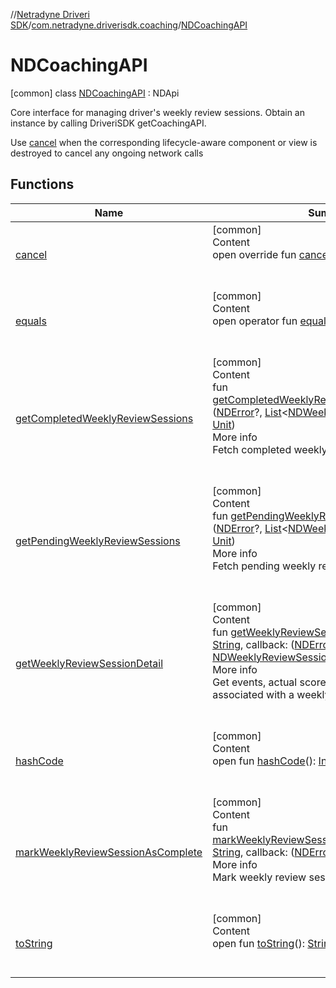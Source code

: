 //[Netradyne Driveri SDK](../../index.md)/[com.netradyne.driverisdk.coaching](../index.md)/[NDCoachingAPI](index.md)



# NDCoachingAPI  
 [common] class [NDCoachingAPI](index.md) : NDApi

Core interface for managing driver's weekly review sessions. Obtain an instance by calling DriveriSDK getCoachingAPI.



Use [cancel](cancel.md) when the corresponding lifecycle-aware component or view is destroyed to cancel any ongoing network calls

   


## Functions  
  
|  Name|  Summary| 
|---|---|
| <a name="com.netradyne.driverisdk.coaching/NDCoachingAPI/cancel/#/PointingToDeclaration/"></a>[cancel](cancel.md)| <a name="com.netradyne.driverisdk.coaching/NDCoachingAPI/cancel/#/PointingToDeclaration/"></a>[common]  <br>Content  <br>open override fun [cancel](cancel.md)()  <br><br><br>
| <a name="kotlin/Any/equals/#kotlin.Any?/PointingToDeclaration/"></a>[equals](../../com.netradyne.driverisdk.video/-n-d-video-a-p-i/index.md#%5Bkotlin%2FAny%2Fequals%2F%23kotlin.Any%3F%2FPointingToDeclaration%2F%5D%2FFunctions%2F106651406)| <a name="kotlin/Any/equals/#kotlin.Any?/PointingToDeclaration/"></a>[common]  <br>Content  <br>open operator fun [equals](../../com.netradyne.driverisdk.video/-n-d-video-a-p-i/index.md#%5Bkotlin%2FAny%2Fequals%2F%23kotlin.Any%3F%2FPointingToDeclaration%2F%5D%2FFunctions%2F106651406)(other: [Any](https://kotlinlang.org/api/latest/jvm/stdlib/kotlin/-any/index.html)?): [Boolean](https://kotlinlang.org/api/latest/jvm/stdlib/kotlin/-boolean/index.html)  <br><br><br>
| <a name="com.netradyne.driverisdk.coaching/NDCoachingAPI/getCompletedWeeklyReviewSessions/#kotlin.Function2[com.netradyne.driverisdk.NDError?,kotlin.collections.List[com.netradyne.driverisdk.coaching.NDWeeklyReviewSession]?,kotlin.Unit]/PointingToDeclaration/"></a>[getCompletedWeeklyReviewSessions](get-completed-weekly-review-sessions.md)| <a name="com.netradyne.driverisdk.coaching/NDCoachingAPI/getCompletedWeeklyReviewSessions/#kotlin.Function2[com.netradyne.driverisdk.NDError?,kotlin.collections.List[com.netradyne.driverisdk.coaching.NDWeeklyReviewSession]?,kotlin.Unit]/PointingToDeclaration/"></a>[common]  <br>Content  <br>fun [getCompletedWeeklyReviewSessions](get-completed-weekly-review-sessions.md)(callback: ([NDError](../../com.netradyne.driverisdk/-n-d-error/index.md)?, [List](https://kotlinlang.org/api/latest/jvm/stdlib/kotlin.collections/-list/index.html)<[NDWeeklyReviewSession](../-n-d-weekly-review-session/index.md)>?) -> [Unit](https://kotlinlang.org/api/latest/jvm/stdlib/kotlin/-unit/index.html))  <br>More info  <br>Fetch completed weekly review sessions of driver.  <br><br><br>
| <a name="com.netradyne.driverisdk.coaching/NDCoachingAPI/getPendingWeeklyReviewSessions/#kotlin.Function2[com.netradyne.driverisdk.NDError?,kotlin.collections.List[com.netradyne.driverisdk.coaching.NDWeeklyReviewSession]?,kotlin.Unit]/PointingToDeclaration/"></a>[getPendingWeeklyReviewSessions](get-pending-weekly-review-sessions.md)| <a name="com.netradyne.driverisdk.coaching/NDCoachingAPI/getPendingWeeklyReviewSessions/#kotlin.Function2[com.netradyne.driverisdk.NDError?,kotlin.collections.List[com.netradyne.driverisdk.coaching.NDWeeklyReviewSession]?,kotlin.Unit]/PointingToDeclaration/"></a>[common]  <br>Content  <br>fun [getPendingWeeklyReviewSessions](get-pending-weekly-review-sessions.md)(callback: ([NDError](../../com.netradyne.driverisdk/-n-d-error/index.md)?, [List](https://kotlinlang.org/api/latest/jvm/stdlib/kotlin.collections/-list/index.html)<[NDWeeklyReviewSession](../-n-d-weekly-review-session/index.md)>?) -> [Unit](https://kotlinlang.org/api/latest/jvm/stdlib/kotlin/-unit/index.html))  <br>More info  <br>Fetch pending weekly review sessions of driver.  <br><br><br>
| <a name="com.netradyne.driverisdk.coaching/NDCoachingAPI/getWeeklyReviewSessionDetail/#kotlin.String#kotlin.Function2[com.netradyne.driverisdk.NDError?,com.netradyne.driverisdk.coaching.NDWeeklyReviewSessionDetail?,kotlin.Unit]/PointingToDeclaration/"></a>[getWeeklyReviewSessionDetail](get-weekly-review-session-detail.md)| <a name="com.netradyne.driverisdk.coaching/NDCoachingAPI/getWeeklyReviewSessionDetail/#kotlin.String#kotlin.Function2[com.netradyne.driverisdk.NDError?,com.netradyne.driverisdk.coaching.NDWeeklyReviewSessionDetail?,kotlin.Unit]/PointingToDeclaration/"></a>[common]  <br>Content  <br>fun [getWeeklyReviewSessionDetail](get-weekly-review-session-detail.md)(sessionId: [String](https://kotlinlang.org/api/latest/jvm/stdlib/kotlin/-string/index.html), callback: ([NDError](../../com.netradyne.driverisdk/-n-d-error/index.md)?, [NDWeeklyReviewSessionDetail](../-n-d-weekly-review-session-detail/index.md)?) -> [Unit](https://kotlinlang.org/api/latest/jvm/stdlib/kotlin/-unit/index.html))  <br>More info  <br>Get events, actual score and potential score associated with a weekly review session  <br><br><br>
| <a name="kotlin/Any/hashCode/#/PointingToDeclaration/"></a>[hashCode](../../com.netradyne.driverisdk.video/-n-d-video-a-p-i/index.md#%5Bkotlin%2FAny%2FhashCode%2F%23%2FPointingToDeclaration%2F%5D%2FFunctions%2F106651406)| <a name="kotlin/Any/hashCode/#/PointingToDeclaration/"></a>[common]  <br>Content  <br>open fun [hashCode](../../com.netradyne.driverisdk.video/-n-d-video-a-p-i/index.md#%5Bkotlin%2FAny%2FhashCode%2F%23%2FPointingToDeclaration%2F%5D%2FFunctions%2F106651406)(): [Int](https://kotlinlang.org/api/latest/jvm/stdlib/kotlin/-int/index.html)  <br><br><br>
| <a name="com.netradyne.driverisdk.coaching/NDCoachingAPI/markWeeklyReviewSessionAsComplete/#kotlin.String#kotlin.Function2[com.netradyne.driverisdk.NDError?,kotlin.Boolean,kotlin.Unit]/PointingToDeclaration/"></a>[markWeeklyReviewSessionAsComplete](mark-weekly-review-session-as-complete.md)| <a name="com.netradyne.driverisdk.coaching/NDCoachingAPI/markWeeklyReviewSessionAsComplete/#kotlin.String#kotlin.Function2[com.netradyne.driverisdk.NDError?,kotlin.Boolean,kotlin.Unit]/PointingToDeclaration/"></a>[common]  <br>Content  <br>fun [markWeeklyReviewSessionAsComplete](mark-weekly-review-session-as-complete.md)(sessionId: [String](https://kotlinlang.org/api/latest/jvm/stdlib/kotlin/-string/index.html), callback: ([NDError](../../com.netradyne.driverisdk/-n-d-error/index.md)?, [Boolean](https://kotlinlang.org/api/latest/jvm/stdlib/kotlin/-boolean/index.html)) -> [Unit](https://kotlinlang.org/api/latest/jvm/stdlib/kotlin/-unit/index.html))  <br>More info  <br>Mark weekly review session as complete.  <br><br><br>
| <a name="kotlin/Any/toString/#/PointingToDeclaration/"></a>[toString](../../com.netradyne.driverisdk.video/-n-d-video-a-p-i/index.md#%5Bkotlin%2FAny%2FtoString%2F%23%2FPointingToDeclaration%2F%5D%2FFunctions%2F106651406)| <a name="kotlin/Any/toString/#/PointingToDeclaration/"></a>[common]  <br>Content  <br>open fun [toString](../../com.netradyne.driverisdk.video/-n-d-video-a-p-i/index.md#%5Bkotlin%2FAny%2FtoString%2F%23%2FPointingToDeclaration%2F%5D%2FFunctions%2F106651406)(): [String](https://kotlinlang.org/api/latest/jvm/stdlib/kotlin/-string/index.html)  <br><br><br>

